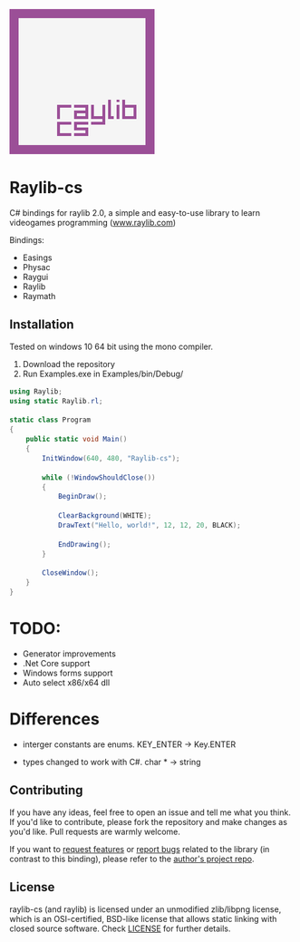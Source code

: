 ![Raylib-cs Logo](https://github.com/ChrisDill/Raylib-cs/blob/master/Logo/raylib-cs_256x256.png "Raylib-cs Logo")

# Raylib-cs

C# bindings for raylib 2.0, a simple and easy-to-use library to learn videogames programming (www.raylib.com)

Bindings:
* Easings
* Physac
* Raygui
* Raylib
* Raymath

## Installation
Tested on windows 10 64 bit using the mono compiler.

1. Download the repository 
2. Run Examples.exe in Examples/bin/Debug/

```csharp
using Raylib;
using static Raylib.rl;

static class Program
{
	public static void Main() 
	{
		InitWindow(640, 480, "Raylib-cs");

		while (!WindowShouldClose())
		{
			BeginDraw();

			ClearBackground(WHITE);
			DrawText("Hello, world!", 12, 12, 20, BLACK);

			EndDrawing();
		}
	
		CloseWindow();
	}
}
```

# TODO:
- Generator improvements
- .Net Core support
- Windows forms support
- Auto select x86/x64 dll

# Differences
- interger constants are enums. 
KEY_ENTER -> Key.ENTER

- types changed to work with C#. 
char * -> string

## Contributing
If you have any ideas, feel free to open an issue and tell me what you think.
If you'd like to contribute, please fork the repository and make changes as
you'd like. Pull requests are warmly welcome.

If you want to [request features](https://github.com/raysan5/raylib/pulls) or [report bugs](https://github.com/raysan5/raylib/issues) related to the library (in contrast to this binding), please refer to the [author's project repo](https://github.com/raysan5/raylib).

## License
raylib-cs (and raylib) is licensed under an unmodified zlib/libpng license, which is an OSI-certified, BSD-like license that allows static linking with closed source software. Check [LICENSE](LICENSE) for further details.
